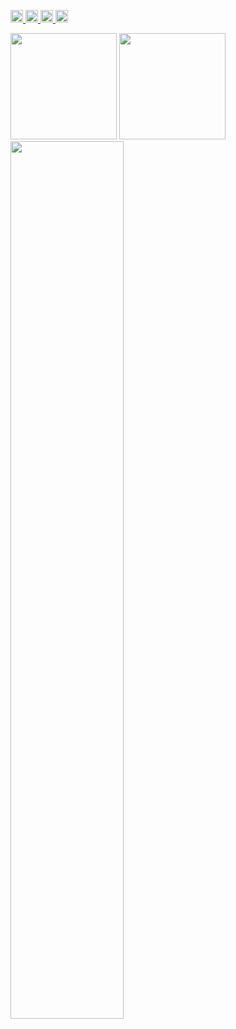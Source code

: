 <p align="left">
  <a href="https://github.com/naitoyuma7110">
    <img height="20" src="https://komarev.com/ghpvc/?username=naitoyuma7110" />
  </a>
  <a href="https://github.com/naitoyuma7110">
    <img height="20" src="https://img.shields.io/github/followers/naitoyuma7110?label=follow&logo=github&style=flat" />
  </a>
  <a href="http://qiita.com/naitoyuma">
    <img height="20" src="https://qiita-badge.apiapi.app/s/naitoyuma/posts.svg" />
  </a>
  <a href="http://qiita.com/naitoyuma">
    <img height="20" src="https://qiita-badge.apiapi.app/s/naitoyuma/contributions.svg" />
  </a>
</p>

<div>
  <img height="170"  src="https://github-readme-stats.vercel.app/api/top-langs/?username=naitoyuma7110&layout=compact&theme=dracula" />
  <img height="170"  src="http://github-profile-summary-cards.vercel.app/api/cards/stats?username=Keichan15&theme=gruvbox"/>
  <img width="60%" align="center" src="https://github-profile-summary-cards.vercel.app/api/cards/profile-details?username=naitoyuma7110&theme=dracula"/>
</div>
